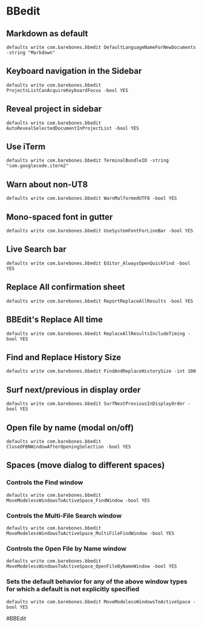 # BBedit

## Markdown as default

```applescript
defaults write com.barebones.bbedit DefaultLanguageNameForNewDocuments -string "Markdown" 
```

## Keyboard navigation in the Sidebar

```applescript
defaults write com.barebones.bbedit ProjectsListCanAcquireKeyboardFocus -bool YES
```

## Reveal project in sidebar

```applescript
defaults write com.barebones.bbedit AutoRevealSelectedDocumentInProjectList -bool YES
```


## Use iTerm

```applescript
defaults write com.barebones.bbedit TerminalBundleID -string "com.googlecode.iterm2"
```

## Warn about non-UT8

```applescript
defaults write com.barebones.bbedit WarnMalformedUTF8 -bool YES
```

## Mono-spaced font in gutter

```applescript
defaults write com.barebones.bbedit UseSystemFontForLineBar -bool YES
```

## Live Search bar

```applescript
defaults write com.barebones.bbedit Editor_AlwaysOpenQuickFind -bool YES
```

## Replace All confirmation sheet

```applescript
defaults write com.barebones.bbedit ReportReplaceAllResults -bool YES
```

## BBEdit's Replace All time

```applescript
defaults write com.barebones.bbedit ReplaceAllResultsIncludeTiming -bool YES
```

## Find and Replace History Size

```applescript
defaults write com.barebones.bbedit FindAndReplaceHistorySize -int 100
```

## Surf next/previous in display order

```applescript
defaults write com.barebones.bbedit SurfNextPreviousInDisplayOrder -bool YES
```

## Open file by name (modal on/off)

```applescript
defaults write com.barebones.bbedit CloseOFBNWindowAfterOpeningSelection -bool YES
```

## Spaces (move dialog to different spaces)

### Controls the Find window
```applescript
defaults write com.barebones.bbedit MoveModelessWindowsToActiveSpace_FindWindow -bool YES
```

### Controls the Multi-File Search window
```applescript
defaults write com.barebones.bbedit MoveModelessWindowsToActiveSpace_MultiFileFindWindow -bool YES
```

### Controls the Open File by Name window

```applescript
defaults write com.barebones.bbedit MoveModelessWindowsToActiveSpace_OpenFileByNameWindow -bool YES
```

### Sets the default behavior for any of the above window types for which a default is not explicitly specified

```applescript
defaults write com.barebones.bbedit MoveModelessWindowsToActiveSpace -bool YES
```


#BBEdit